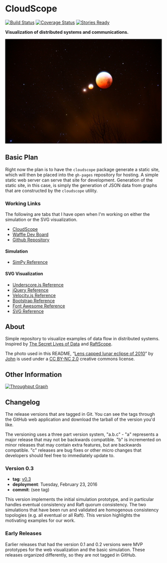 # CloudScope

[![Build Status](https://travis-ci.org/bbengfort/cloudscope.svg?branch=master)](https://travis-ci.org/bbengfort/cloudscope)
[![Coverage Status](https://coveralls.io/repos/github/bbengfort/cloudscope/badge.svg?branch=master)](https://coveralls.io/github/bbengfort/cloudscope?branch=master)
[![Stories Ready](https://badge.waffle.io/bbengfort/cloudscope.png?label=ready&title=ready)](https://waffle.io/bbengfort/cloudscope)

**Visualization of distributed systems and communications.**

[![Lens capped lunar eclipse of 2010][eclipse.jpg]][eclipse_flickr]

## Basic Plan

Right now the plan is to have the `cloudscope` package generate a static site, which will then be placed into the `gh-pages` repository for hosting. A simple static web server can serve that site for development. Generation of the static site, in this case, is simply the generation of JSON data from graphs that are constructed by the `cloudscope` utility.

### Working Links

The following are tabs that I have open when I'm working on either the simulation or the SVG visualization.

- [CloudScope](http://bbengfort.github.io/cloudscope/)
- [Waffle Dev Board](https://waffle.io/bbengfort/cloudscope)
- [Github Repository](https://github.com/bbengfort/cloudscope)

#### Simulation

- [SimPy Reference](https://simpy.readthedocs.org/en/latest/)

#### SVG Visualization

- [Underscore.js Reference](http://underscorejs.org/)
- [jQuery Reference](https://jquery.com/)
- [Velocity.js Reference](http://julian.com/research/velocity/)
- [Bootstrap Reference](http://getbootstrap.com/css/)
- [Font Awesome Reference](https://fortawesome.github.io/Font-Awesome/cheatsheet/)
- [SVG Reference](https://developer.mozilla.org/en-US/docs/Web/SVG)


## About

Simple repository to visualize examples of data flow in distributed systems. Inspired by [The Secret Lives of Data](http://thesecretlivesofdata.com/raft/) and [RaftScope](https://github.com/ongardie/raftscope).

The photo used in this README, &ldquo;[Lens capped lunar eclipse of 2010][eclipse_flickr]&rdquo; by [John](https://www.flickr.com/photos/jahdakinebrah/) is used under a [CC BY-NC 2.0](https://creativecommons.org/licenses/by-nc/2.0/) creative commons license.

## Other Information

[![Throughput Graph](https://graphs.waffle.io/bbengfort/cloudscope/throughput.svg)](https://waffle.io/bbengfort/cloudscope/metrics)

## Changelog

The release versions that are tagged in Git. You can see the tags through the GitHub web application and download the tarball of the version you'd like.

The versioning uses a three part version system, "a.b.c" - "a" represents a major release that may not be backwards compatible. "b" is incremented on minor releases that may contain extra features, but are backwards compatible. "c" releases are bug fixes or other micro changes that developers should feel free to immediately update to.

### Version 0.3

* **tag**: [v0.3](https://github.com/bbengfort/cloudscope/releases/tag/v0.3)
* **deployment**: Tuesday, February 23, 2016
* **commit**: (see tag)

This version implements the initial simulation prototype, and in particular handles eventual consistency and Raft quorum consistency. The two simulations that have been run and validated are homogenous consistency topologies (e.g. all eventual or all Raft). This version highlights the motivating examples for our work. 

### Early Releases

Earlier releases that had the version 0.1 and 0.2 versions were MVP prototypes for the web visualization and the basic simulation. These releases organized differently, so they are not tagged in GitHub.

[eclipse.jpg]: docs/img/eclipse.jpg
[eclipse_flickr]: https://flic.kr/p/93AzEB
